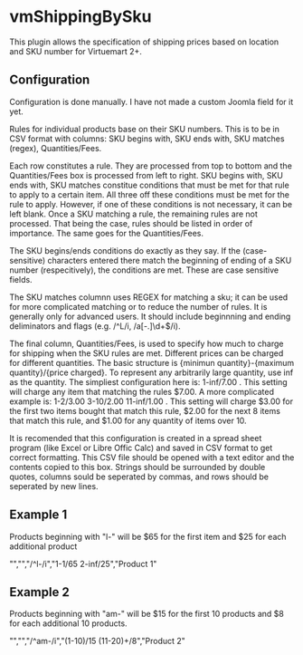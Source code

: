 vmShippingBySku
===============

This plugin allows the specification of shipping prices based on location and SKU number for Virtuemart 2+.

## Configuration

Configuration is done manually. I have not made a custom Joomla field for it yet.

Rules for individual products base on their SKU numbers. This is to be in CSV format with columns: SKU begins with, SKU ends with, SKU matches (regex), Quantities/Fees. 

Each row constitutes a rule. They are processed from top to bottom and the Quantities/Fees box is processed from left to right. SKU begins with, SKU ends with, SKU matches constitue conditions that must be met for that rule to apply to a certain item. All three off these conditions must be met for the rule to apply. However, if one of these conditions is not necessary, it can be left blank. Once a SKU matching a rule, the remaining rules are not processed. That being the case, rules should be listed in order of importance. The same goes for the Quantities/Fees.

The SKU begins/ends conditions do exactly as they say. If the (case-sensitive) characters entered there match the beginning of ending of a SKU number (respecitively), the conditions are met. These are case sensitive fields.

The SKU matches columnn uses REGEX for matching a sku; it can be used for more complicated matching or to reduce the number of rules. It is generally only for advanced users. It should include beginnning and ending deliminators and flags (e.g. /^L/i, /a[\-\.]\d+$/i).

The final column, Quantities/Fees, is used to specify how much to charge for shipping when the SKU rules are met. Different prices can be charged for different quantities. The basic structure is {minimun quantity}-{maximum quantity}/{price charged}. To represent any arbitrarily large quantity, use inf as the quantity. The simpliest configuration here is: 1-inf/7.00 . This setting will charge any item that matching the rules $7.00. A more complicated example is: 1-2/3.00 3-10/2.00 11-inf/1.00 . This setting will charge $3.00 for the first two items bought that match this rule, $2.00 for the next 8 items that match this rule, and $1.00 for any quantity of items over 10.

It is recomended that this configuration is created in a spread sheet program (like Excel or Libre Offic Calc) and saved in CSV format to get correct formatting. This CSV file should be opened with a text editor and the contents copied to this box. Strings should be surrounded by double quotes, columns sould be seperated by commas, and rows should be seperated by new lines.

## Example 1

Products beginning with "l-" will be $65 for the first item and $25 for each additional product

"","","/^l\-/i","1-1/65 2-inf/25","Product 1"

## Example 2 

Products beginning with "am-" will be $15 for the first 10 products and $8 for each additional 10 products.

"","","/^am\-/i","(1-10)/15 (11-20)+/8","Product 2"
